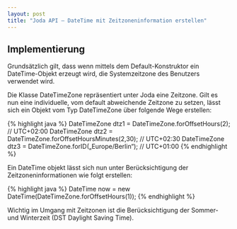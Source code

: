```yaml
---
layout: post
title: "Joda API – DateTime mit Zeitzoneninformation erstellen"
---
```




## Implementierung
Grundsätzlich gilt, dass wenn mittels dem Default-Konstruktor ein DateTime-Objekt erzeugt wird, die Systemzeitzone des Benutzers verwendet wird.

Die Klasse DateTimeZone repräsentiert unter Joda eine Zeitzone. Gilt es nun eine individuelle, vom default abweichende Zeitzone zu setzen, lässt sich ein Objekt vom Typ DateTimeZone über folgende Wege erstellen:

{% highlight java %}
DateTimeZone dtz1 = DateTimeZone.forOffsetHours(2); // UTC+02:00
DateTimeZone dtz2 = DateTimeZone.forOffsetHoursMinutes(2,30); // UTC+02:30
DateTimeZone dtz3 = DateTimeZone.forID(„Europe/Berlin“); // UTC+01:00
{% endhighlight %}

Ein DateTime objekt lässt sich nun unter Berücksichtigung der Zeitzoneninformationen wie folgt erstellen:

{% highlight java %}
DateTime now = new DateTime(DateTimeZone.forOffsetHours(1));
{% endhighlight %}

Wichtig im Umgang mit Zeitzonen ist die Berücksichtigung der Sommer- und Winterzeit (DST Daylight Saving Time).